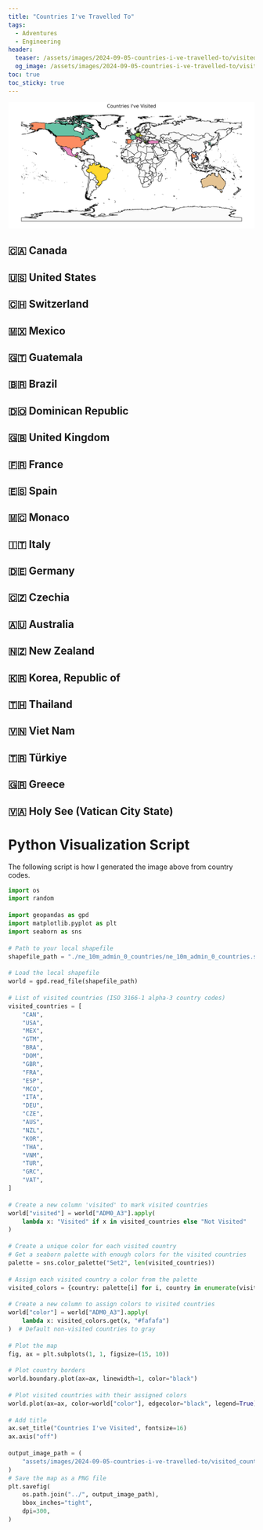 ```yaml
---
title: "Countries I've Travelled To"
tags:
  - Adventures
  - Engineering
header:
  teaser: /assets/images/2024-09-05-countries-i-ve-travelled-to/visited_countries.png
  og_image: /assets/images/2024-09-05-countries-i-ve-travelled-to/visited_countries.png
toc: true
toc_sticky: true
---
```


![PIC](/assets/images/2024-09-05-countries-i-ve-travelled-to/visited_countries.png)

## 🇨🇦 Canada
## 🇺🇸 United States
## 🇨🇭 Switzerland
## 🇲🇽 Mexico
## 🇬🇹 Guatemala
## 🇧🇷 Brazil
## 🇩🇴 Dominican Republic
## 🇬🇧 United Kingdom
## 🇫🇷 France
## 🇪🇸 Spain
## 🇲🇨 Monaco
## 🇮🇹 Italy
## 🇩🇪 Germany
## 🇨🇿 Czechia
## 🇦🇺 Australia
## 🇳🇿 New Zealand
## 🇰🇷 Korea, Republic of
## 🇹🇭 Thailand
## 🇻🇳 Viet Nam
## 🇹🇷 Türkiye
## 🇬🇷 Greece
## 🇻🇦 Holy See (Vatican City State)


# Python Visualization Script
The following script is how I generated the image above from country codes.

```python
import os
import random

import geopandas as gpd
import matplotlib.pyplot as plt
import seaborn as sns

# Path to your local shapefile
shapefile_path = "./ne_10m_admin_0_countries/ne_10m_admin_0_countries.shp"

# Load the local shapefile
world = gpd.read_file(shapefile_path)

# List of visited countries (ISO 3166-1 alpha-3 country codes)
visited_countries = [
    "CAN",
    "USA",
    "MEX",
    "GTM",
    "BRA",
    "DOM",
    "GBR",
    "FRA",
    "ESP",
    "MCO",
    "ITA",
    "DEU",
    "CZE",
    "AUS",
    "NZL",
    "KOR",
    "THA",
    "VNM",
    "TUR",
    "GRC",
    "VAT",
]

# Create a new column 'visited' to mark visited countries
world["visited"] = world["ADM0_A3"].apply(
    lambda x: "Visited" if x in visited_countries else "Not Visited"
)

# Create a unique color for each visited country
# Get a seaborn palette with enough colors for the visited countries
palette = sns.color_palette("Set2", len(visited_countries))

# Assign each visited country a color from the palette
visited_colors = {country: palette[i] for i, country in enumerate(visited_countries)}

# Create a new column to assign colors to visited countries
world["color"] = world["ADM0_A3"].apply(
    lambda x: visited_colors.get(x, "#fafafa")
)  # Default non-visited countries to gray

# Plot the map
fig, ax = plt.subplots(1, 1, figsize=(15, 10))

# Plot country borders
world.boundary.plot(ax=ax, linewidth=1, color="black")

# Plot visited countries with their assigned colors
world.plot(ax=ax, color=world["color"], edgecolor="black", legend=True)

# Add title
ax.set_title("Countries I've Visited", fontsize=16)
ax.axis("off")

output_image_path = (
    "assets/images/2024-09-05-countries-i-ve-travelled-to/visited_countries.png"
)
# Save the map as a PNG file
plt.savefig(
    os.path.join("../", output_image_path),
    bbox_inches="tight",
    dpi=300,
)
```
